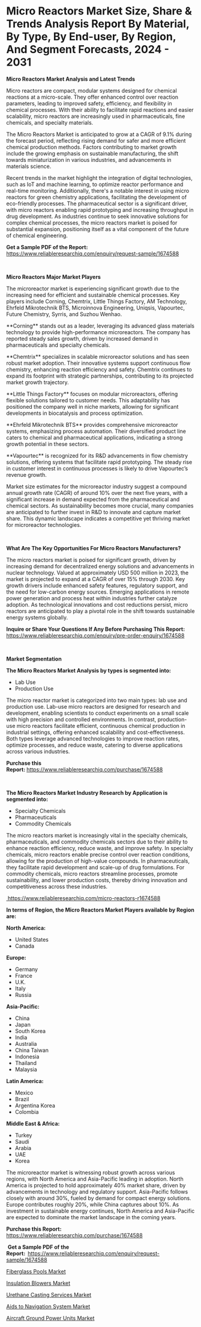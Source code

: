 <p><h1>Micro Reactors Market Size, Share & Trends Analysis Report By Material, By Type, By End-user, By Region, And Segment Forecasts, 2024 - 2031</h1></p><p><strong>Micro Reactors Market Analysis and Latest Trends</strong></p>
<p><p>Micro reactors are compact, modular systems designed for chemical reactions at a micro-scale. They offer enhanced control over reaction parameters, leading to improved safety, efficiency, and flexibility in chemical processes. With their ability to facilitate rapid reactions and easier scalability, micro reactors are increasingly used in pharmaceuticals, fine chemicals, and specialty materials.</p><p>The Micro Reactors Market is anticipated to grow at a CAGR of 9.1% during the forecast period, reflecting rising demand for safer and more efficient chemical production methods. Factors contributing to market growth include the growing emphasis on sustainable manufacturing, the shift towards miniaturization in various industries, and advancements in materials science.</p><p>Recent trends in the market highlight the integration of digital technologies, such as IoT and machine learning, to optimize reactor performance and real-time monitoring. Additionally, there's a notable interest in using micro reactors for green chemistry applications, facilitating the development of eco-friendly processes. The pharmaceutical sector is a significant driver, with micro reactors enabling rapid prototyping and increasing throughput in drug development. As industries continue to seek innovative solutions for complex chemical processes, the micro reactors market is poised for substantial expansion, positioning itself as a vital component of the future of chemical engineering.</p></p>
<p><strong>Get a Sample PDF of the Report:&nbsp;</strong> <a href="https://www.reliableresearchiq.com/enquiry/request-sample/1674588?utm_campaign=1123&utm_medium=2&utm_source=Github&utm_content=ia&utm_term=18112024&utm_id=micro-reactors">https://www.reliableresearchiq.com/enquiry/request-sample/1674588</a></p>
<p>&nbsp;</p>
<p><strong>Micro Reactors Major Market Players</strong></p>
<p><p>The microreactor market is experiencing significant growth due to the increasing need for efficient and sustainable chemical processes. Key players include Corning, Chemtrix, Little Things Factory, AM Technology, Ehrfeld Mikrotechnik BTS, Microinnova Engineering, Uniqsis, Vapourtec, Future Chemistry, Syrris, and Suzhou Wenhao.</p><p>**Corning** stands out as a leader, leveraging its advanced glass materials technology to provide high-performance microreactors. The company has reported steady sales growth, driven by increased demand in pharmaceuticals and specialty chemicals.</p><p>**Chemtrix** specializes in scalable microreactor solutions and has seen robust market adoption. Their innovative systems support continuous flow chemistry, enhancing reaction efficiency and safety. Chemtrix continues to expand its footprint with strategic partnerships, contributing to its projected market growth trajectory.</p><p>**Little Things Factory** focuses on modular microreactors, offering flexible solutions tailored to customer needs. This adaptability has positioned the company well in niche markets, allowing for significant developments in biocatalysis and process optimization.</p><p>**Ehrfeld Mikrotechnik BTS** provides comprehensive microreactor systems, emphasizing process automation. Their diversified product line caters to chemical and pharmaceutical applications, indicating a strong growth potential in these sectors.</p><p>**Vapourtec** is recognized for its R&D advancements in flow chemistry solutions, offering systems that facilitate rapid prototyping. The steady rise in customer interest in continuous processes is likely to drive Vapourtec’s revenue growth.</p><p>Market size estimates for the microreactor industry suggest a compound annual growth rate (CAGR) of around 10% over the next five years, with a significant increase in demand expected from the pharmaceutical and chemical sectors. As sustainability becomes more crucial, many companies are anticipated to further invest in R&D to innovate and capture market share. This dynamic landscape indicates a competitive yet thriving market for microreactor technologies.</p></p>
<p>&nbsp;</p>
<p><strong>What Are The Key Opportunities For Micro Reactors Manufacturers?</strong></p>
<p><p>The micro reactors market is poised for significant growth, driven by increasing demand for decentralized energy solutions and advancements in nuclear technology. Valued at approximately USD 500 million in 2023, the market is projected to expand at a CAGR of over 15% through 2030. Key growth drivers include enhanced safety features, regulatory support, and the need for low-carbon energy sources. Emerging applications in remote power generation and process heat within industries further catalyze adoption. As technological innovations and cost reductions persist, micro reactors are anticipated to play a pivotal role in the shift towards sustainable energy systems globally.</p></p>
<p><strong>Inquire or Share Your Questions If Any Before Purchasing This Report:</strong> <a href="https://www.reliableresearchiq.com/enquiry/pre-order-enquiry/1674588?utm_campaign=1123&utm_medium=2&utm_source=Github&utm_content=ia&utm_term=18112024&utm_id=micro-reactors">https://www.reliableresearchiq.com/enquiry/pre-order-enquiry/1674588</a></p>
<p>&nbsp;</p>
<p><strong>Market Segmentation</strong></p>
<p><strong>The Micro Reactors Market Analysis by types is segmented into:</strong></p>
<p><ul><li>Lab Use</li><li>Production Use</li></ul></p>
<p><p>The micro reactor market is categorized into two main types: lab use and production use. Lab-use micro reactors are designed for research and development, enabling scientists to conduct experiments on a small scale with high precision and controlled environments. In contrast, production-use micro reactors facilitate efficient, continuous chemical production in industrial settings, offering enhanced scalability and cost-effectiveness. Both types leverage advanced technologies to improve reaction rates, optimize processes, and reduce waste, catering to diverse applications across various industries.</p></p>
<p><strong>Purchase this Report:&nbsp;</strong><a href="https://www.reliableresearchiq.com/purchase/1674588?utm_campaign=1123&utm_medium=2&utm_source=Github&utm_content=ia&utm_term=18112024&utm_id=micro-reactors">https://www.reliableresearchiq.com/purchase/1674588</a></p>
<p>&nbsp;</p>
<p><strong>The Micro Reactors Market Industry Research by Application is segmented into:</strong></p>
<p><ul><li>Specialty Chemicals</li><li>Pharmaceuticals</li><li>Commodity Chemicals</li></ul></p>
<p><p>The micro reactors market is increasingly vital in the specialty chemicals, pharmaceuticals, and commodity chemicals sectors due to their ability to enhance reaction efficiency, reduce waste, and improve safety. In specialty chemicals, micro reactors enable precise control over reaction conditions, allowing for the production of high-value compounds. In pharmaceuticals, they facilitate rapid development and scale-up of drug formulations. For commodity chemicals, micro reactors streamline processes, promote sustainability, and lower production costs, thereby driving innovation and competitiveness across these industries.</p></p>
<p><a href="https://www.reliableresearchiq.com/micro-reactors-r1674588?utm_campaign=1123&utm_medium=2&utm_source=Github&utm_content=ia&utm_term=18112024&utm_id=micro-reactors">&nbsp;https://www.reliableresearchiq.com/micro-reactors-r1674588</a></p>
<p><strong>In terms of Region, the Micro Reactors Market Players available by Region are:</strong></p>
<p>
    <p> <strong> North America: </strong>
        <ul>
            <li>United States</li>
            <li>Canada</li>
        </ul>
        </p> 
    <p> <strong> Europe: </strong>
        <ul>
            <li>Germany</li>
            <li>France</li>
            <li>U.K.</li>
            <li>Italy</li>
            <li>Russia</li>
        </ul>
        </p> 
    <p> <strong> Asia-Pacific: </strong>
        <ul>
            <li>China</li>
            <li>Japan</li>
            <li>South Korea</li>
            <li>India</li>
            <li>Australia</li>
            <li>China Taiwan</li>
            <li>Indonesia</li>
            <li>Thailand</li>
            <li>Malaysia</li>
        </ul>
        </p> 
    <p> <strong> Latin America: </strong>
        <ul>
            <li>Mexico</li>
            <li>Brazil</li>
            <li>Argentina Korea</li>
            <li>Colombia</li>
        </ul>
        </p> 
    <p> <strong> Middle East & Africa: </strong>
        <ul>
            <li>Turkey</li>
            <li>Saudi</li>
            <li>Arabia</li>
            <li>UAE</li>
            <li>Korea</li>
        </ul>
    </p>
    </p>
<p><p>The microreactor market is witnessing robust growth across various regions, with North America and Asia-Pacific leading in adoption. North America is projected to hold approximately 40% market share, driven by advancements in technology and regulatory support. Asia-Pacific follows closely with around 30%, fueled by demand for compact energy solutions. Europe contributes roughly 20%, while China captures about 10%. As investment in sustainable energy continues, North America and Asia-Pacific are expected to dominate the market landscape in the coming years.</p></p>
<p><strong>Purchase this Report: </strong><a href="https://www.reliableresearchiq.com/purchase/1674588?utm_campaign=1123&utm_medium=2&utm_source=Github&utm_content=ia&utm_term=18112024&utm_id=micro-reactors">https://www.reliableresearchiq.com/purchase/1674588</a></p>
<p>&nbsp;<strong>Get a Sample PDF of the Report:&nbsp;&nbsp;</strong><a href="https://www.reliableresearchiq.com/enquiry/request-sample/1674588?utm_campaign=1123&utm_medium=2&utm_source=Github&utm_content=ia&utm_term=18112024&utm_id=micro-reactors">https://www.reliableresearchiq.com/enquiry/request-sample/1674588</a></p>
<p><strong></strong></p>
<p><p><a href="https://issuu.com/reportprime-2/docs/fiberglass-pools-market-size-2030.p_5d27fe3a42a845?utm_campaign=1123&utm_medium=2&utm_source=Github&utm_content=ia&utm_term=18112024&utm_id=micro-reactors">Fiberglass Pools Market</a></p><p><a href="https://www.linkedin.com/pulse/insulation-blowers-market-overview-forecast-2024--msrxe?utm_campaign=1123&utm_medium=2&utm_source=Github&utm_content=ia&utm_term=18112024&utm_id=micro-reactors">Insulation Blowers Market</a></p><p><a href="https://issuu.com/reportprime-2/docs/urethane-casting-services-market-si_304cd2cd51fea5?utm_campaign=1123&utm_medium=2&utm_source=Github&utm_content=ia&utm_term=18112024&utm_id=micro-reactors">Urethane Casting Services Market</a></p><p><a href="https://www.linkedin.com/pulse/aids-navigation-system-market-size-share-analysis-growth-kokhe?utm_campaign=1123&utm_medium=2&utm_source=Github&utm_content=ia&utm_term=18112024&utm_id=micro-reactors">Aids to Navigation System Market</a></p><p><a href="https://www.linkedin.com/pulse/aircraft-ground-power-units-market-indicators-size-regional-nb6ae?utm_campaign=1123&utm_medium=2&utm_source=Github&utm_content=ia&utm_term=18112024&utm_id=micro-reactors">Aircraft Ground Power Units Market</a></p></p>